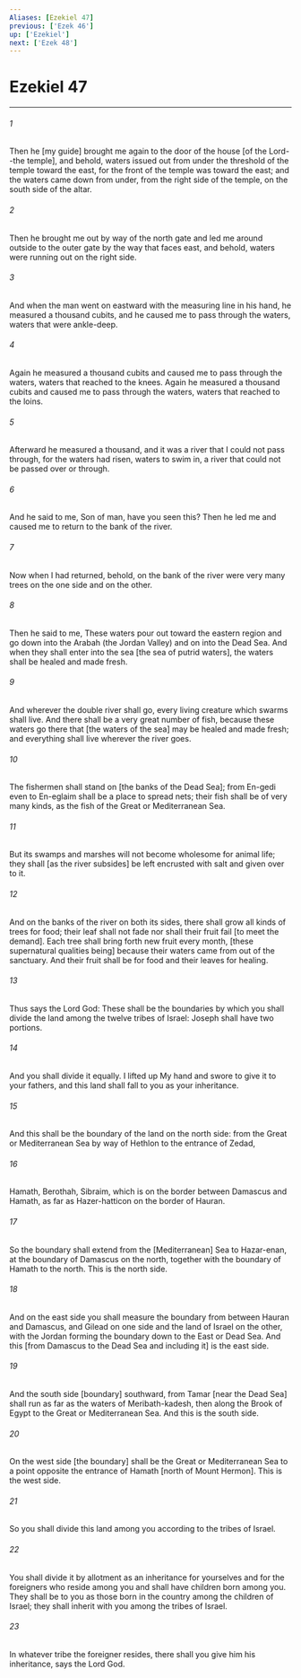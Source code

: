```yaml
---
Aliases: [Ezekiel 47]
previous: ['Ezek 46']
up: ['Ezekiel']
next: ['Ezek 48']
---
```

# Ezekiel 47

***














###### 1 






Then he [my guide] brought me again to the door of the house [of the Lord--the temple], and behold, waters issued out from under the threshold of the temple toward the east, for the front of the temple was toward the east; and the waters came down from under, from the right side of the temple, on the south side of the altar. 













###### 2 






Then he brought me out by way of the north gate and led me around outside to the outer gate by the way that faces east, and behold, waters were running out on the right side. 













###### 3 






And when the man went on eastward with the measuring line in his hand, he measured a thousand cubits, and he caused me to pass through the waters, waters that were ankle-deep. 













###### 4 






Again he measured a thousand cubits and caused me to pass through the waters, waters that reached to the knees. Again he measured a thousand cubits and caused me to pass through the waters, waters that reached to the loins. 













###### 5 






Afterward he measured a thousand, and it was a river that I could not pass through, for the waters had risen, waters to swim in, a river that could not be passed over or through. 













###### 6 






And he said to me, Son of man, have you seen this? Then he led me and caused me to return to the bank of the river. 













###### 7 






Now when I had returned, behold, on the bank of the river were very many trees on the one side and on the other. 













###### 8 






Then he said to me, These waters pour out toward the eastern region and go down into the Arabah (the Jordan Valley) and on into the Dead Sea. And when they shall enter into the sea [the sea of putrid waters], the waters shall be healed and made fresh. 













###### 9 






And wherever the double river shall go, every living creature which swarms shall live. And there shall be a very great number of fish, because these waters go there that [the waters of the sea] may be healed and made fresh; and everything shall live wherever the river goes. 













###### 10 






The fishermen shall stand on [the banks of the Dead Sea]; from En-gedi even to En-eglaim shall be a place to spread nets; their fish shall be of very many kinds, as the fish of the Great or Mediterranean Sea. 













###### 11 






But its swamps and marshes will not become wholesome for animal life; they shall [as the river subsides] be left encrusted with salt and given over to it. 













###### 12 






And on the banks of the river on both its sides, there shall grow all kinds of trees for food; their leaf shall not fade nor shall their fruit fail [to meet the demand]. Each tree shall bring forth new fruit every month, [these supernatural qualities being] because their waters came from out of the sanctuary. And their fruit shall be for food and their leaves for healing. 













###### 13 






Thus says the Lord God: These shall be the boundaries by which you shall divide the land among the twelve tribes of Israel: Joseph shall have two portions. 













###### 14 






And you shall divide it equally. I lifted up My hand and swore to give it to your fathers, and this land shall fall to you as your inheritance. 













###### 15 






And this shall be the boundary of the land on the north side: from the Great or Mediterranean Sea by way of Hethlon to the entrance of Zedad, 













###### 16 






Hamath, Berothah, Sibraim, which is on the border between Damascus and Hamath, as far as Hazer-hatticon on the border of Hauran. 













###### 17 






So the boundary shall extend from the [Mediterranean] Sea to Hazar-enan, at the boundary of Damascus on the north, together with the boundary of Hamath to the north. This is the north side. 













###### 18 






And on the east side you shall measure the boundary from between Hauran and Damascus, and Gilead on one side and the land of Israel on the other, with the Jordan forming the boundary down to the East or Dead Sea. And this [from Damascus to the Dead Sea and including it] is the east side. 













###### 19 






And the south side [boundary] southward, from Tamar [near the Dead Sea] shall run as far as the waters of Meribath-kadesh, then along the Brook of Egypt to the Great or Mediterranean Sea. And this is the south side. 













###### 20 






On the west side [the boundary] shall be the Great or Mediterranean Sea to a point opposite the entrance of Hamath [north of Mount Hermon]. This is the west side. 













###### 21 






So you shall divide this land among you according to the tribes of Israel. 













###### 22 






You shall divide it by allotment as an inheritance for yourselves and for the foreigners who reside among you and shall have children born among you. They shall be to you as those born in the country among the children of Israel; they shall inherit with you among the tribes of Israel. 













###### 23 






In whatever tribe the foreigner resides, there shall you give him his inheritance, says the Lord God.

